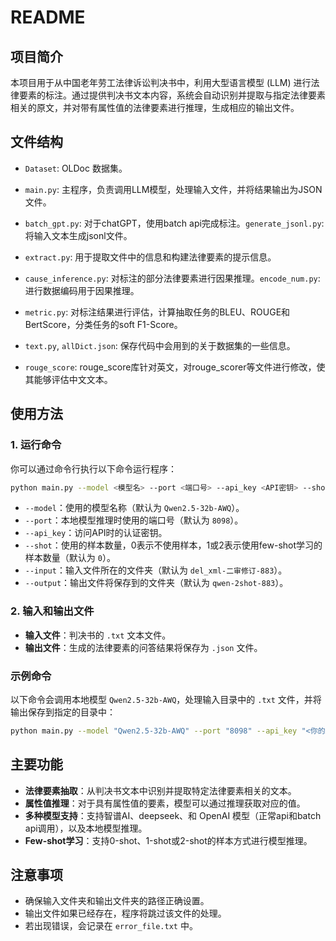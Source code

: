 # README

## 项目简介

本项目用于从中国老年劳工法律诉讼判决书中，利用大型语言模型 (LLM) 进行法律要素的标注。通过提供判决书文本内容，系统会自动识别并提取与指定法律要素相关的原文，并对带有属性值的法律要素进行推理，生成相应的输出文件。

## 文件结构

- `Dataset`: OLDoc 数据集。


- `main.py`: 主程序，负责调用LLM模型，处理输入文件，并将结果输出为JSON文件。
- `batch_gpt.py`: 对于chatGPT，使用batch api完成标注。`generate_jsonl.py`: 将输入文本生成jsonl文件。
- `extract.py`: 用于提取文件中的信息和构建法律要素的提示信息。
- `cause_inference.py`: 对标注的部分法律要素进行因果推理。`encode_num.py`: 进行数据编码用于因果推理。
- `metric.py`: 对标注结果进行评估，计算抽取任务的BLEU、ROUGE和BertScore，分类任务的soft F1-Score。
- `text.py`, `allDict.json`: 保存代码中会用到的关于数据集的一些信息。
- `rouge_score`: rouge_score库针对英文，对rouge_scorer等文件进行修改，使其能够评估中文文本。

## 使用方法

### 1. 运行命令

你可以通过命令行执行以下命令运行程序：

```bash
python main.py --model <模型名> --port <端口号> --api_key <API密钥> --shot <样本数量> --input <输入文件夹> --output <输出文件夹>
```

- `--model`：使用的模型名称（默认为 `Qwen2.5-32b-AWQ`）。
- `--port`：本地模型推理时使用的端口号（默认为 `8098`）。
- `--api_key`：访问API时的认证密钥。
- `--shot`：使用的样本数量，0表示不使用样本，1或2表示使用few-shot学习的样本数量（默认为 `0`）。
- `--input`：输入文件所在的文件夹（默认为 `del_xml-二审修订-883`）。
- `--output`：输出文件将保存到的文件夹（默认为 `qwen-2shot-883`）。

### 2. 输入和输出文件

- **输入文件**：判决书的 `.txt` 文本文件。
- **输出文件**：生成的法律要素的问答结果将保存为 `.json` 文件。

### 示例命令

以下命令会调用本地模型 `Qwen2.5-32b-AWQ`，处理输入目录中的 `.txt` 文件，并将输出保存到指定的目录中：

```bash
python main.py --model "Qwen2.5-32b-AWQ" --port "8098" --api_key "<你的API密钥>" --shot "2" --input "del_xml-二审修订-883" --output "qwen-2shot-883"
```

## 主要功能

- **法律要素抽取**：从判决书文本中识别并提取特定法律要素相关的文本。
- **属性值推理**：对于具有属性值的要素，模型可以通过推理获取对应的值。
- **多种模型支持**：支持智谱AI、deepseek、和 OpenAI 模型（正常api和batch api调用），以及本地模型推理。
- **Few-shot学习**：支持0-shot、1-shot或2-shot的样本方式进行模型推理。

## 注意事项

- 确保输入文件夹和输出文件夹的路径正确设置。
- 输出文件如果已经存在，程序将跳过该文件的处理。
- 若出现错误，会记录在 `error_file.txt` 中。
